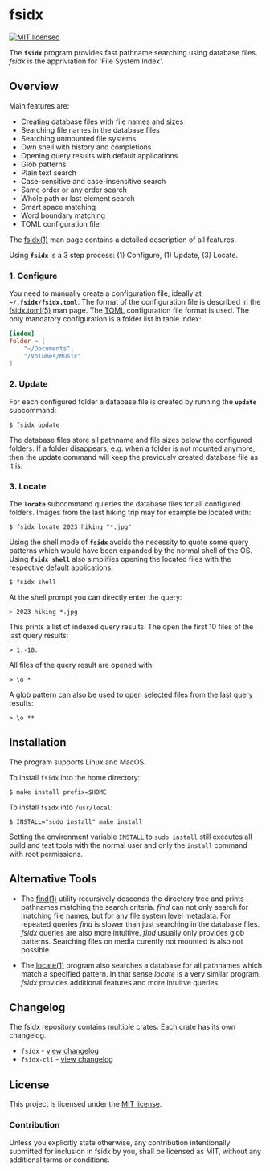 # fsidx

[![MIT licensed][mit-badge]][mit-url]

[mit-badge]: https://img.shields.io/badge/license-MIT-blue.svg
[mit-url]: https://github.com/tokio-rs/tokio/blob/master/LICENSE

The **`fsidx`** program provides fast pathname searching using database files. *fsidx* is the appriviation for 'File System Index'.

## Overview

Main features are:

- Creating database files with file names and sizes
- Searching file names in the database files
- Searching unmounted file systems
- Own shell with history and completions
- Opening query results with default applications
- Glob patterns
- Plain text search
- Case-sensitive and case-insensitive search
- Same order or any order search
- Whole path or last element search
- Smart space matching
- Word boundary matching
- TOML configuration file

The [fsidx(1)] man page contains a detailed description of all features.

[fsidx(1)]:https://github.com/jerbs/fsidx/blob/master/cli/doc/fsidx.1.md

Using **`fsidx`** is a 3 step process: (1) Configure, (1) Update, (3) Locate.

### 1. Configure

You need to manually create a configuration file, ideally at **`~/.fsidx/fsidx.toml`**. The format of the configuration file is described in the [fsidx.toml(5)] man page. The [TOML] configuration file format is used. The only mandatory configuration is a folder list in table index:

```toml
[index]
folder = [
    "~/Documents",
    "/Volumes/Music"
]
```

[fsidx.toml(5)]:https://github.com/jerbs/fsidx/blob/master/cli/doc/fsidx.toml.5.md
[TOML]:https://toml.io/

### 2. Update

For each configured folder a database file is created by running the **`update`** subcommand:

```shell
$ fsidx update
```

The database files store all pathname and file sizes below the configured folders. If a folder disappears, e.g. when a folder is not mounted anymore, then the update command will keep the previously created database file as it is. 

### 3. Locate

The **`locate`** subcommand quieries the database files for all configured folders. Images from the last hiking trip may for example be located with:

```shell
$ fsidx locate 2023 hiking "*.jpg"
```

Using the shell mode of **`fsidx`** avoids the necessity to quote some query patterns which would have been expanded by the normal shell of the OS. Using **`fsidx shell`** also simplifies opening the located files with the respective default applications:

```shell
$ fsidx shell
```

At the shell prompt you can directly enter the query:

```shell
> 2023 hiking *.jpg
```

This prints a list of indexed query results. The open the first 10 files of the last query results:

```shell
> 1.-10.
```

All files of the query result are opened with:

```shell
> \o *
```

A glob pattern can also be used to open selected files from the last query results:

```shell
> \o **
```

## Installation

The program supports Linux and MacOS. 

To install `fsidx` into the home directory:

```shell
$ make install prefix=$HOME
```

To install `fsidx` into `/usr/local`:

```shell
$ INSTALL="sudo install" make install
```

Setting the environment variable `INSTALL` to `sudo install` still executes all build and test tools with the normal user and only the `install` command with root permissions.

## Alternative Tools

- The [find(1)] utility recursively descends the directory tree and prints pathnames matching the search criteria. *find* can not only search for matching file names, but for any file system level metadata. For repeated queries *find* is slower than just searching in the database files. *fsidx* queries are also more intuitive. *find* usually only provides glob patterns. Searching files on media curently not mounted is also not possible.

- The [locate(1)] program also searches a database for all pathnames which match a specified pattern. In that sense *locate* is a very similar program. *fsidx* provides additional features and more intuitve queries.

[find(1)]:https://linux.die.net/man/1/find
[locate(1)]:https://linux.die.net/man/1/locate

## Changelog

The fsidx repository contains multiple crates. Each crate has its own changelog.

 * `fsidx` - [view changelog](https://github.com/jerbs/fsidx/blob/master/fsidx/CHANGELOG.md)
 * `fsidx-cli` - [view changelog](https://github.com/jerbs/fsidx/blob/master/cli/CHANGELOG.md)

## License

This project is licensed under the [MIT license].

[MIT license]: https://github.com/tokio-rs/tokio/blob/master/LICENSE

### Contribution

Unless you explicitly state otherwise, any contribution intentionally submitted for inclusion in fsidx by you, shall be licensed as MIT, without any additional terms or conditions.
